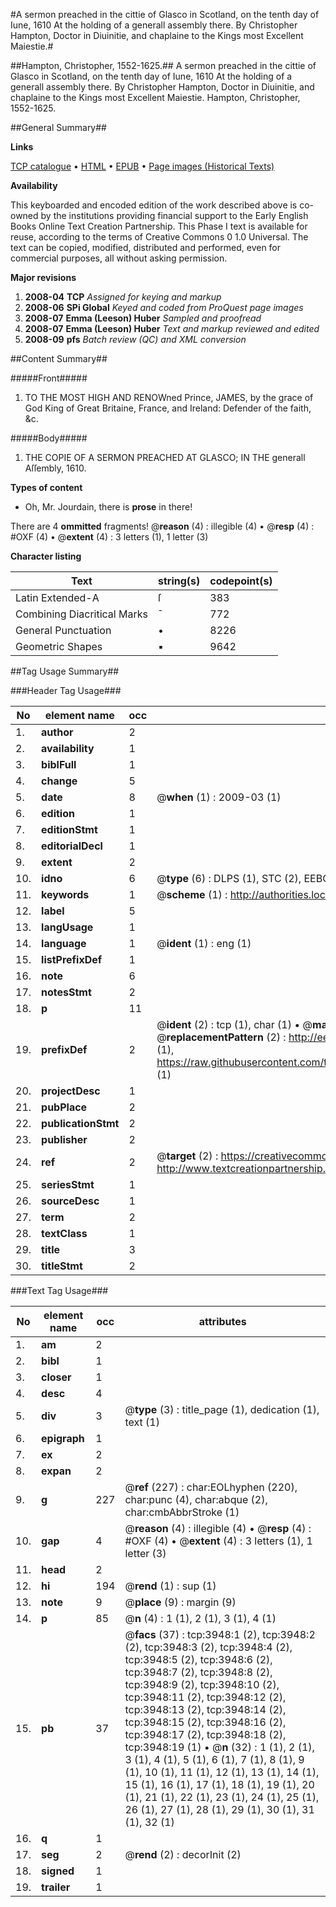 #A sermon preached in the cittie of Glasco in Scotland, on the tenth day of Iune, 1610 At the holding of a generall assembly there. By Christopher Hampton, Doctor in Diuinitie, and chaplaine to the Kings most Excellent Maiestie.#

##Hampton, Christopher, 1552-1625.##
A sermon preached in the cittie of Glasco in Scotland, on the tenth day of Iune, 1610 At the holding of a generall assembly there. By Christopher Hampton, Doctor in Diuinitie, and chaplaine to the Kings most Excellent Maiestie.
Hampton, Christopher, 1552-1625.

##General Summary##

**Links**

[TCP catalogue](http://www.ota.ox.ac.uk/tcp/)  • 
[HTML](http://tei.it.ox.ac.uk/tcp/Texts-HTML/free/A02/A02610.html)  • 
[EPUB](http://tei.it.ox.ac.uk/tcp/Texts-EPUB/free/A02/A02610.epub) • 
[Page images (Historical Texts)](https://data.historicaltexts.jisc.ac.uk/view?pubId=eebo-99839520e&pageId=eebo-99839520e-3948-1)

**Availability**

This keyboarded and encoded edition of the
	       work described above is co-owned by the institutions
	       providing financial support to the Early English Books
	       Online Text Creation Partnership. This Phase I text is
	       available for reuse, according to the terms of Creative
	       Commons 0 1.0 Universal. The text can be copied,
	       modified, distributed and performed, even for
	       commercial purposes, all without asking permission.

**Major revisions**

1. __2008-04__ __TCP__ *Assigned for keying and markup*
1. __2008-06__ __SPi Global__ *Keyed and coded from ProQuest page images*
1. __2008-07__ __Emma (Leeson) Huber__ *Sampled and proofread*
1. __2008-07__ __Emma (Leeson) Huber__ *Text and markup reviewed and edited*
1. __2008-09__ __pfs__ *Batch review (QC) and XML conversion*

##Content Summary##

#####Front#####

1. TO THE MOST HIGH AND RENOWned Prince, JAMES, by the grace of God King of Great Britaine, France, and Ireland: Defender of the faith, &c.

#####Body#####

1. THE COPIE OF A SERMON PREACHED AT GLASCO; IN THE generall Aſſembly, 1610.

**Types of content**

  * Oh, Mr. Jourdain, there is **prose** in there!

There are 4 **ommitted** fragments! 
 @__reason__ (4) : illegible (4)  •  @__resp__ (4) : #OXF (4)  •  @__extent__ (4) : 3 letters (1), 1 letter (3)

**Character listing**


|Text|string(s)|codepoint(s)|
|---|---|---|
|Latin Extended-A|ſ|383|
|Combining             Diacritical Marks|̄|772|
|General Punctuation|•|8226|
|Geometric Shapes|▪|9642|

##Tag Usage Summary##

###Header Tag Usage###

|No|element name|occ|attributes|
|---|---|---|---|
|1.|__author__|2||
|2.|__availability__|1||
|3.|__biblFull__|1||
|4.|__change__|5||
|5.|__date__|8| @__when__ (1) : 2009-03 (1)|
|6.|__edition__|1||
|7.|__editionStmt__|1||
|8.|__editorialDecl__|1||
|9.|__extent__|2||
|10.|__idno__|6| @__type__ (6) : DLPS (1), STC (2), EEBO-CITATION (1), PROQUEST (1), VID (1)|
|11.|__keywords__|1| @__scheme__ (1) : http://authorities.loc.gov/ (1)|
|12.|__label__|5||
|13.|__langUsage__|1||
|14.|__language__|1| @__ident__ (1) : eng (1)|
|15.|__listPrefixDef__|1||
|16.|__note__|6||
|17.|__notesStmt__|2||
|18.|__p__|11||
|19.|__prefixDef__|2| @__ident__ (2) : tcp (1), char (1)  •  @__matchPattern__ (2) : ([0-9\-]+):([0-9IVX]+) (1), (.+) (1)  •  @__replacementPattern__ (2) : http://eebo.chadwyck.com/downloadtiff?vid=$1&page=$2 (1), https://raw.githubusercontent.com/textcreationpartnership/Texts/master/tcpchars.xml#$1 (1)|
|20.|__projectDesc__|1||
|21.|__pubPlace__|2||
|22.|__publicationStmt__|2||
|23.|__publisher__|2||
|24.|__ref__|2| @__target__ (2) : https://creativecommons.org/publicdomain/zero/1.0/ (1), http://www.textcreationpartnership.org/docs/. (1)|
|25.|__seriesStmt__|1||
|26.|__sourceDesc__|1||
|27.|__term__|2||
|28.|__textClass__|1||
|29.|__title__|3||
|30.|__titleStmt__|2||


###Text Tag Usage###

|No|element name|occ|attributes|
|---|---|---|---|
|1.|__am__|2||
|2.|__bibl__|1||
|3.|__closer__|1||
|4.|__desc__|4||
|5.|__div__|3| @__type__ (3) : title_page (1), dedication (1), text (1)|
|6.|__epigraph__|1||
|7.|__ex__|2||
|8.|__expan__|2||
|9.|__g__|227| @__ref__ (227) : char:EOLhyphen (220), char:punc (4), char:abque (2), char:cmbAbbrStroke (1)|
|10.|__gap__|4| @__reason__ (4) : illegible (4)  •  @__resp__ (4) : #OXF (4)  •  @__extent__ (4) : 3 letters (1), 1 letter (3)|
|11.|__head__|2||
|12.|__hi__|194| @__rend__ (1) : sup (1)|
|13.|__note__|9| @__place__ (9) : margin (9)|
|14.|__p__|85| @__n__ (4) : 1 (1), 2 (1), 3 (1), 4 (1)|
|15.|__pb__|37| @__facs__ (37) : tcp:3948:1 (2), tcp:3948:2 (2), tcp:3948:3 (2), tcp:3948:4 (2), tcp:3948:5 (2), tcp:3948:6 (2), tcp:3948:7 (2), tcp:3948:8 (2), tcp:3948:9 (2), tcp:3948:10 (2), tcp:3948:11 (2), tcp:3948:12 (2), tcp:3948:13 (2), tcp:3948:14 (2), tcp:3948:15 (2), tcp:3948:16 (2), tcp:3948:17 (2), tcp:3948:18 (2), tcp:3948:19 (1)  •  @__n__ (32) : 1 (1), 2 (1), 3 (1), 4 (1), 5 (1), 6 (1), 7 (1), 8 (1), 9 (1), 10 (1), 11 (1), 12 (1), 13 (1), 14 (1), 15 (1), 16 (1), 17 (1), 18 (1), 19 (1), 20 (1), 21 (1), 22 (1), 23 (1), 24 (1), 25 (1), 26 (1), 27 (1), 28 (1), 29 (1), 30 (1), 31 (1), 32 (1)|
|16.|__q__|1||
|17.|__seg__|2| @__rend__ (2) : decorInit (2)|
|18.|__signed__|1||
|19.|__trailer__|1||
